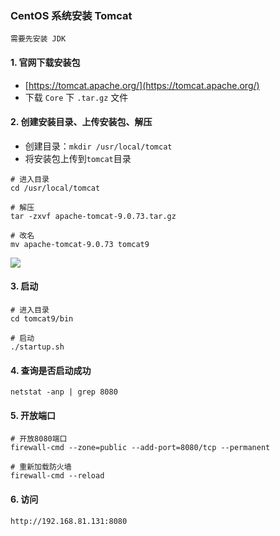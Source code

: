 ### CentOS 系统安装 Tomcat 
`需要先安装 JDK`

#### 1. 官网下载安装包
* [https://tomcat.apache.org/](https://tomcat.apache.org/)
* 下载 `Core` 下 `.tar.gz` 文件

#### 2. 创建安装目录、上传安装包、解压
* 创建目录：`mkdir /usr/local/tomcat`
* 将安装包上传到`tomcat`目录

```
# 进入目录
cd /usr/local/tomcat

# 解压
tar -zxvf apache-tomcat-9.0.73.tar.gz

# 改名
mv apache-tomcat-9.0.73 tomcat9
```

![](https://fgq233.github.io/imgs/linux/sf004.png)


#### 3. 启动
```
# 进入目录
cd tomcat9/bin

# 启动
./startup.sh
```


#### 4. 查询是否启动成功
```
netstat -anp | grep 8080
```


#### 5. 开放端口
```
# 开放8080端口
firewall-cmd --zone=public --add-port=8080/tcp --permanent

# 重新加载防火墙
firewall-cmd --reload
```

#### 6. 访问
`http://192.168.81.131:8080`
